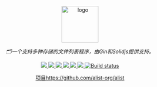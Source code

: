 <div align="center">
  <a href="https://alist.nn.ci"><img height="100px" alt="logo" src="https://cdn.jsdelivr.net/gh/alist-org/logo@main/logo.svg"/></a>
  <p><em>🗂️一个支持多种存储的文件列表程序，由Gin和Solidjs提供支持。</em></p>
<div>
<p align="center">
<a href="https://github.com/lmq8267/alist/releases"><img src="https://img.shields.io/github/downloads/lmq8267/alist/total">
<a href="https://github.com/lmq8267/alist/graphs/contributors"><img src="https://img.shields.io/github/contributors-anon/lmq8267/alist">
<a href="https://github.com/lmq8267/alist/releases/"><img src="https://img.shields.io/github/release/lmq8267/alist">
<a href="https://github.com/lmq8267/alist/issues"><img src="https://img.shields.io/github/issues-raw/lmq8267/alist">
<a href="https://github.com/lmq8267/alist/discussions"><img src="https://img.shields.io/github/discussions/lmq8267/alist">
<a href="GitHub repo size"><img src="https://img.shields.io/github/repo-size/lmq8267/alist?color=red&style=flat-square">
<a href="https://github.com/lmq8267/alist/actions?query=workflow%3ABuild"><img src="https://img.shields.io/github/actions/workflow/status/lmq8267/alist/压缩发布.yml?branch=main" alt="Build status">
</p>
项目https://github.com/alist-org/alist 
  
